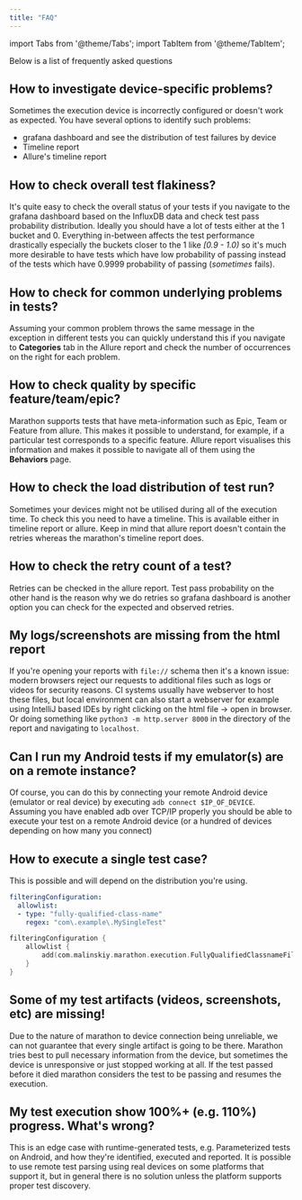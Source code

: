 ```yaml
---
title: "FAQ"
---
```


import Tabs from '@theme/Tabs';
import TabItem from '@theme/TabItem';

Below is a list of frequently asked questions

## How to investigate device-specific problems?
Sometimes the execution device is incorrectly configured or doesn't work as expected. You have several options to identify such problems:
* grafana dashboard and see the distribution of test failures by device
* Timeline report
* Allure's timeline report

## How to check overall test flakiness?
It's quite easy to check the overall status of your tests if you navigate to the grafana dashboard based on the InfluxDB data and check
 test pass probability distribution. Ideally you should have a lot of tests either at the 1 bucket and 0. Everything in-between affects the
 test performance drastically especially the buckets closer to the 1 like *[0.9 - 1.0)* so it's much more desirable to have tests which have
 low probability of passing instead of the tests which have 0.9999 probability of passing (*sometimes* fails).

## How to check for common underlying problems in tests?
Assuming your common problem throws the same message in the exception in different tests you can quickly understand this if you
 navigate to **Categories** tab in the Allure report and check the number of occurrences on the right for each problem.

## How to check quality by specific feature/team/epic?
Marathon supports tests that have meta-information such as Epic, Team or Feature from allure. This makes it possible to understand, for
 example, if a particular test corresponds to a specific feature. Allure report visualises this information and makes it possible to
 navigate all of them using the **Behaviors** page.

## How to check the load distribution of test run?
Sometimes your devices might not be utilised during all of the execution time. To check this you need to have a timeline. This is available
 either in timeline report or allure. Keep in mind that allure report doesn't contain the retries whereas the marathon's timeline report
 does.

## How to check the retry count of a test?
Retries can be checked in the allure report. Test pass probability on the other hand is the reason why we do retries so grafana dashboard is
 another option you can check for the expected and observed retries.

## My logs/screenshots are missing from the html report
If you're opening your reports with `file://` schema then it's a known issue: modern browsers reject our requests to additional files such 
 as logs or videos for security reasons. CI systems usually have webserver to host these files, but local environment can also start a 
 webserver for example using IntelliJ based IDEs by right clicking on the html file -> open in browser. Or doing something like 
 `python3 -m http.server 8000` in the directory of the report and navigating to `localhost`.

## Can I run my Android tests if my emulator(s) are on a remote instance?
Of course, you can do this by connecting your remote Android device (emulator or real device) by executing `adb connect $IP_OF_DEVICE`. 
 Assuming you have enabled adb over TCP/IP properly you should be able to execute your test on a remote Android device (or a hundred of 
 devices depending on how many you connect)
 
## How to execute a single test case?
This is possible and will depend on the distribution you're using.

<Tabs>
<TabItem value="YAML" label="Marathonfile">

```yaml
filteringConfiguration:
  allowlist:
  - type: "fully-qualified-class-name"
    regex: "com\.example\.MySingleTest"
```

</TabItem>
<TabItem value="kts" label="Kotlin DSL">

```kotlin
filteringConfiguration { 
    allowlist { 
        add(com.malinskiy.marathon.execution.FullyQualifiedClassnameFilter("com\\.example\\.MySingleTest".toRegex()))
    }
}
```

</TabItem>
</Tabs>

## Some of my test artifacts (videos, screenshots, etc) are missing!
Due to the nature of marathon to device connection being unreliable, we can not guarantee that every single artifact is going to be there.
 Marathon tries best to pull necessary information from the device, but sometimes the device is unresponsive or just stopped working at all.
 If the test passed before it died marathon considers the test to be passing and resumes the execution.

## My test execution show 100%+ (e.g. 110%) progress. What's wrong?
This is an edge case with runtime-generated tests, e.g. Parameterized tests on Android, and how they're identified, executed and reported. 
It is possible to use remote test parsing using real devices on some platforms that support it, but in general there is no solution unless 
the platform supports proper test discovery.
